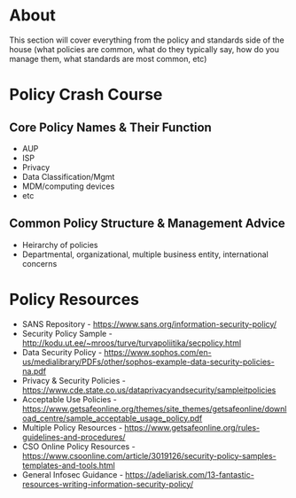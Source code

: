 # About 
This section will cover everything from the policy and standards side of the house (what policies are common, what do they typically say, how do you manage them, what standards are most common, etc)
# Policy Crash Course
## Core Policy Names & Their Function
* AUP
* ISP
* Privacy
* Data Classification/Mgmt
* MDM/computing devices
* etc

## Common Policy Structure & Management Advice
* Heirarchy of policies
* Departmental, organizational, multiple business entity, international concerns

# Policy Resources

* SANS Repository - https://www.sans.org/information-security-policy/
* Security Policy Sample - http://kodu.ut.ee/~mroos/turve/turvapoliitika/secpolicy.html
* Data Security Policy - https://www.sophos.com/en-us/medialibrary/PDFs/other/sophos-example-data-security-policies-na.pdf
* Privacy & Security Policies - https://www.cde.state.co.us/dataprivacyandsecurity/sampleitpolicies
* Acceptable Use Policies - https://www.getsafeonline.org/themes/site_themes/getsafeonline/download_centre/sample_acceptable_usage_policy.pdf
* Multiple Policy Resources - https://www.getsafeonline.org/rules-guidelines-and-procedures/
* CSO Online Policy Resources - https://www.csoonline.com/article/3019126/security-policy-samples-templates-and-tools.html
* General Infosec Guidance - https://adeliarisk.com/13-fantastic-resources-writing-information-security-policy/

